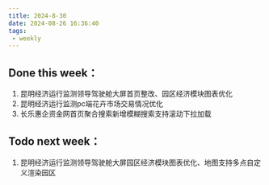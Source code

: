 ```yaml
---
title: 2024-8-30
date: 2024-08-26 16:36:40
tags: 
 - weekly
---
```

## Done this week：
   1. 昆明经济运行监测领导驾驶舱大屏首页整改、园区经济模块图表优化
   2. 昆明经济运行监测pc端花卉市场交易情况优化
   3. 长乐惠企资金网首页聚合搜索新增模糊搜索支持滚动下拉加载
## Todo next week：
   1. 昆明经济运行监测领导驾驶舱大屏园区经济模块图表优化、地图支持多点自定义渲染园区